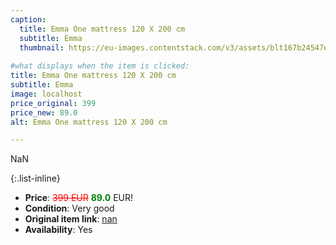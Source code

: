 ```yaml
---
caption:
  title: Emma One mattress 120 X 200 cm
  subtitle: Emma
  thumbnail: https://eu-images.contentstack.com/v3/assets/blt167b24547e5b1906/blt5094018595fff42a/660ee409b27e99ffb177808e/DE_One_Ma_Gallery_Hero_2.png?width=1920&format=pjpg&auto=webp&quality=80&disable=upscale
  
#what displays when the item is clicked:
title: Emma One mattress 120 X 200 cm
subtitle: Emma
image: localhost
price_original: 399
price_new: 89.0
alt: Emma One mattress 120 X 200 cm

---
```

NaN

{:.list-inline} 
- **Price**: <span style="color:red"><del>399 EUR</del></span> <span style="color:green">**89.0**</span> EUR!
- **Condition**: Very good
- **Original item link**: [nan](Here)
- **Availability**: Yes
